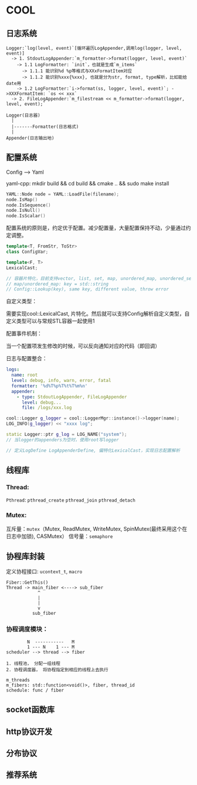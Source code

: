 # COOL

## 日志系统
```
Logger:`log(level, event)`[循环遍历LogAppender,调用log(logger, level, event)]
  -> 1. StdoutLogAppender:`m_formatter->format(logger, level, event)`
    -> 1.1 LogFormatter: `init`，也就是生成`m_items`
      -> 1.1.1 能识别%d %p等格式与XXxFormatItem对应
      -> 1.1.2 能识别%xxx{%xxx}, 也就是分为str, format, type解析，比如能给date用
    -> 1.2 LogFormatter:`i->format(ss, logger, level, event)`; ->XXXFormatItem: `os << xxx`
  -> 2. FileLogAppender:`m_filestream << m_formatter->format(logger, level, event);`
```

```
Logger(日志器)
  |
  |-------Formatter(日志格式)
  |
Appender(日志输出地)
```



## 配置系统

Config --> Yaml

yaml-cpp: mkdir build && cd build && cmake .. && sudo make install

```cpp
YAML::Node node = YAML::LoadFile(filename);
node.IsMap()
node.IsSequence()
node.IsNull()
node.IsScalar()
```

配置系统的原则是，约定优于配置。减少配置量，大量配置保持不动，少量通过约定调整。

```cpp
template<T, FromStr, ToStr>
class ConfigVar;

template<F, T>
LexicalCast;

// 容器片特化，目前支持vector, list, set, map, unordered_map, unordered_set
// map/unordered_map: key = std::string
// Config::Lookup(key), same key, different value, throw error
```

自定义类型：

需要实现cool::LexicalCast, 片特化。然后就可以支持Config解析自定义类型，自定义类型可以与常规STL容器一起使用1

配置事件机制：

当一个配置项发生修改的时候，可以反向通知对应的代码（即回调）

日志与配置整合：
```yaml
logs:
  name: root
  level: debug, info, warn, error, fatal
  formatter: '%d%T%p%T%t%T%m%n'
  appender:
    - type: StdoutLogAppender, FileLogAppender
      level: debug...
      file: /logs/xxx.log
```

```cpp
cool::Logger g_logger = cool::LoggerMgr::instance()->logger(name);
LOG_INFO(g_logger) << "xxxx log";
```

```cpp
static Logger::ptr g_log = LOG_NAME("system");
// 当logger的appenders为空时，使用root写logger
```

```cpp
// 定义LogDefine LogAppenderDefine, 偏特化LexicalCast，实现日志配置解析
```

## 线程库

### Thread:
`Pthread`: `pthread_create` `pthread_join` `pthread_detach`

### Mutex:
互斥量：`mutex`（Mutex, ReadMutex, WriteMutex, SpinMutex(最终采用这个在日志中加锁), CASMutex）
信号量：`semaphore`


## 协程库封装

定义协程接口: `ucontext_t`, `macro`

```
Fiber::GetThis()
Thread -> main_fiber <----> sub_fiber
            ^
            |
            |
            v
          sub_fiber
```

### 协程调度模块：

```
        N  -----------   M
        1 --- N    1 --- M
scheduler --> thread --> fiber

1. 线程池， 分配一组线程
2. 协程调度器， 将协程指定到相应的线程上去执行

m_threads
m_fibers: std::function<void()>, fiber, thread_id
schedule: func / fiber

```


## socket函数库
## http协议开发
## 分布协议
## 推荐系统
